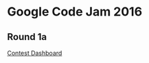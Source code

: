 Google Code Jam 2016
====================

Round 1a
--------

[Contest Dashboard](https://code.google.com/codejam/contest/4304486/dashboard)
